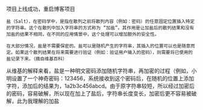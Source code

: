 项目上线成功，重启博客项目

```
盐（Salt），在密码学中，是指在散列之前将散列内容（例如：密码）的任意固定位置插入特定的字符串。这个在散列中加入字符串的方式称为 “加盐”。其作用是让加盐后的散列结果和没有加盐的结果不相同，在不同的应用情景中，这个处理可以增加额外的安全性。

在大部分情况，盐是不需要保密的。盐可以是随机产生的字符串，其插入的位置可以也是随意而定。如果这个散列结果在将来需要进行验证（例如：验证用户输入的密码），则需要将已使用的盐记录下来。（摘自维基百科）
```

 从维基的解释来看，盐是一种明文密码添加随机字符串，再加密的过程（例如，小明设置了一个神奇密码：123456，系统接收到这个密码后，在随机的位置上添加字符，添加后的结果为，1a2b3c456abcd。由于原字符串较短，所以经过加密后的密码，容易破解，所以现在加上了盐后，字符串长度变长，加密后更不容易被破解，此为我理解的加盐